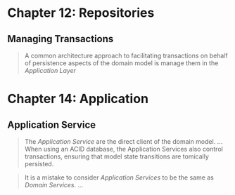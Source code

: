 # Chapter 12: Repositories
## Managing Transactions
> A common architecture approach to facilitating transactions on behalf of persistence aspects of the domain model is manage them in the *Application Layer*

# Chapter 14: Application
## Application Service
> The *Application Service* are the direct client of the domain model. ... When using an ACID database, the Application Services also control transactions, ensuring that model state transitions are tomically persisted.

> It is a mistake to consider *Application Services* to be the same as *Domain Services*. ...
